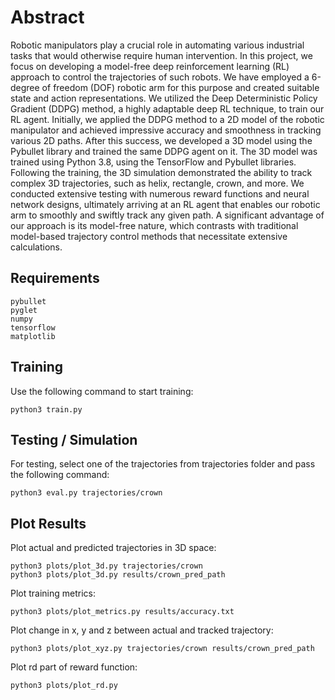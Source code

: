# Abstract

Robotic manipulators play a crucial role in automating various industrial tasks that would otherwise require human intervention. In this project, we focus on developing a model-free deep reinforcement learning (RL) approach to control the trajectories of such robots. We have employed a 6-degree of freedom (DOF) robotic arm for this purpose and created suitable state and action representations. We utilized the Deep Deterministic Policy Gradient (DDPG) method, a highly adaptable deep RL technique, to train our RL agent. Initially, we applied the DDPG method to a 2D model of the robotic manipulator and achieved impressive accuracy and smoothness in tracking various 2D paths. After this success, we developed a 3D model using the Pybullet library and trained the same DDPG agent on it. The 3D model was trained using Python 3.8, using the TensorFlow and Pybullet libraries. Following the training, the 3D simulation demonstrated the ability to track complex 3D trajectories, such as helix, rectangle, crown, and more. We conducted extensive testing with numerous reward functions and neural network designs, ultimately arriving at an RL agent that enables our robotic arm to smoothly and swiftly track any given path. A significant advantage of our approach is its model-free nature, which contrasts with traditional model-based trajectory control methods that necessitate extensive calculations.

## Requirements

```
pybullet
pyglet
numpy
tensorflow
matplotlib
```

## Training

Use the following command to start training:
```
python3 train.py
```

## Testing / Simulation

For testing, select one of the trajectories from trajectories folder and pass the following command:
```
python3 eval.py trajectories/crown
```

## Plot Results

Plot actual and predicted trajectories in 3D space:

```
python3 plots/plot_3d.py trajectories/crown
python3 plots/plot_3d.py results/crown_pred_path
```

Plot training metrics:

```
python3 plots/plot_metrics.py results/accuracy.txt
```

Plot change in x, y and z between actual and tracked trajectory:

```
python3 plots/plot_xyz.py trajectories/crown results/crown_pred_path
```

Plot rd part of reward function:

```
python3 plots/plot_rd.py
```
